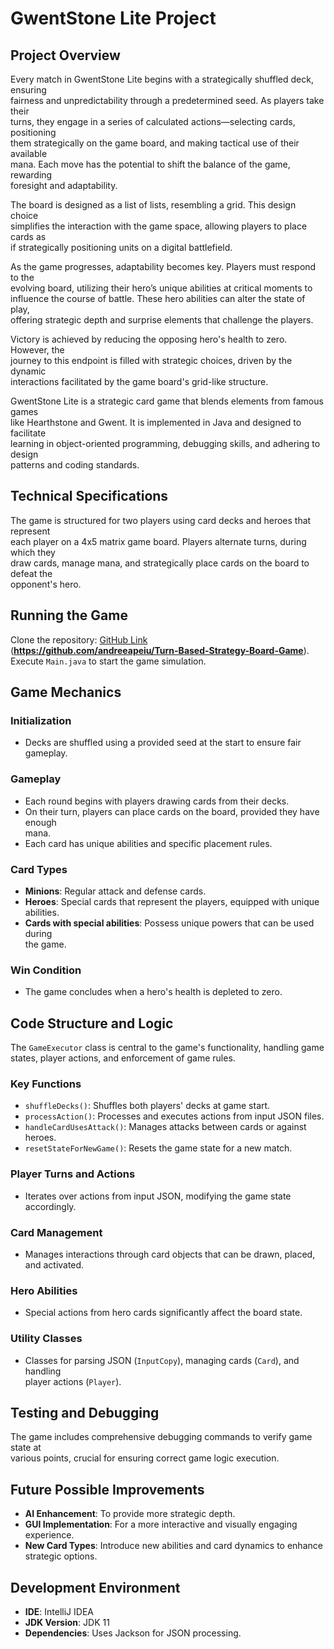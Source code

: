 # GwentStone Lite Project

## Project Overview
Every match in GwentStone Lite begins with a strategically shuffled deck, ensuring  
fairness and unpredictability through a predetermined seed. As players take their  
turns, they engage in a series of calculated actions—selecting cards, positioning  
them strategically on the game board, and making tactical use of their available  
mana. Each move has the potential to shift the balance of the game, rewarding  
foresight and adaptability.

The board is designed as a list of lists, resembling a grid. This design choice  
simplifies the interaction with the game space, allowing players to place cards as  
if strategically positioning units on a digital battlefield.

As the game progresses, adaptability becomes key. Players must respond to the  
evolving board, utilizing their hero’s unique abilities at critical moments to  
influence the course of battle. These hero abilities can alter the state of play,  
offering strategic depth and surprise elements that challenge the players.

Victory is achieved by reducing the opposing hero's health to zero. However, the  
journey to this endpoint is filled with strategic choices, driven by the dynamic  
interactions facilitated by the game board's grid-like structure.

GwentStone Lite is a strategic card game that blends elements from famous games  
like Hearthstone and Gwent. It is implemented in Java and designed to facilitate  
learning in object-oriented programming, debugging skills, and adhering to design  
patterns and coding standards.

## Technical Specifications
The game is structured for two players using card decks and heroes that represent  
each player on a 4x5 matrix game board. Players alternate turns, during which they  
draw cards, manage mana, and strategically place cards on the board to defeat the  
opponent's hero.

## Running the Game
Clone the repository: [GitHub Link](#)  
(**https://github.com/andreeapeiu/Turn-Based-Strategy-Board-Game**).  
Execute `Main.java` to start the game simulation.

## Game Mechanics

### Initialization
- Decks are shuffled using a provided seed at the start to ensure fair gameplay.

### Gameplay
- Each round begins with players drawing cards from their decks.
- On their turn, players can place cards on the board, provided they have enough  
  mana.
- Each card has unique abilities and specific placement rules.

### Card Types
- **Minions**: Regular attack and defense cards.
- **Heroes**: Special cards that represent the players, equipped with unique  
  abilities.
- **Cards with special abilities**: Possess unique powers that can be used during  
  the game.

### Win Condition
- The game concludes when a hero's health is depleted to zero.

## Code Structure and Logic
The `GameExecutor` class is central to the game's functionality, handling game  
states, player actions, and enforcement of game rules.

### Key Functions
- `shuffleDecks()`: Shuffles both players' decks at game start.
- `processAction()`: Processes and executes actions from input JSON files.
- `handleCardUsesAttack()`: Manages attacks between cards or against heroes.
- `resetStateForNewGame()`: Resets the game state for a new match.

### Player Turns and Actions
- Iterates over actions from input JSON, modifying the game state accordingly.

### Card Management
- Manages interactions through card objects that can be drawn, placed, and activated.

### Hero Abilities
- Special actions from hero cards significantly affect the board state.

### Utility Classes
- Classes for parsing JSON (`InputCopy`), managing cards (`Card`), and handling  
  player actions (`Player`).

## Testing and Debugging
The game includes comprehensive debugging commands to verify game state at  
various points, crucial for ensuring correct game logic execution.

## Future Possible Improvements
- **AI Enhancement**: To provide more strategic depth.
- **GUI Implementation**: For a more interactive and visually engaging experience.
- **New Card Types**: Introduce new abilities and card dynamics to enhance  
  strategic options.

## Development Environment
- **IDE**: IntelliJ IDEA
- **JDK Version**: JDK 11
- **Dependencies**: Uses Jackson for JSON processing.
